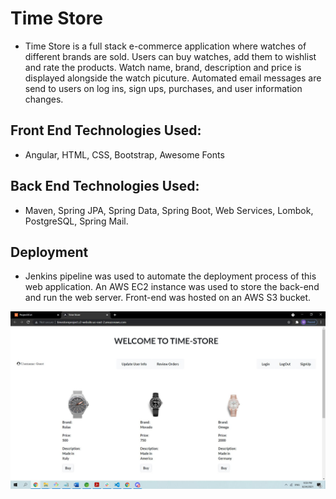 # Time Store

- Time Store is a full stack e-commerce application where watches of different brands are sold. Users can buy watches, add them to wishlist and rate the products. Watch name, brand, description and price is displayed alongside the watch picuture. Automated email messages are send to users on log ins, sign ups, purchases, and user information changes.

## Front End Technologies Used:

- Angular, HTML, CSS, Bootstrap, Awesome Fonts

## Back End Technologies Used:

- Maven, Spring JPA, Spring Data, Spring Boot, Web Services, Lombok, PostgreSQL, Spring Mail.

## Deployment

- Jenkins pipeline was used to automate the deployment process of this web application. An AWS EC2 instance was used to store the back-end and run the web server. Front-end was hosted on an AWS S3 bucket. 

<img src='./fe_img_1.JPG'/>
